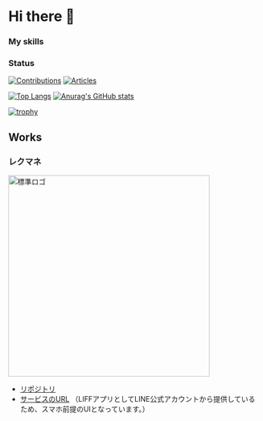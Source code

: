 # Hi there 👋

### My skills

### Status

[![Contributions](https://badgen.org/img/qiita/fumigoro/contributions?style=flat)](https://qiita.com/fumigoro)
[![Articles](https://badgen.org/img/qiita/fumigoro/articles?style=flat)](https://qiita.com/fumigoro)


[![Top Langs](https://github-readme-stats.vercel.app/api/top-langs/?username=fumigoro&layout=donut)](https://github.com/fumigoro)
[![Anurag's GitHub stats](https://github-readme-stats.vercel.app/api?username=fumigoro&count_private=true&show_icons=true)](https://github.com/fumigoro)

[![trophy](https://github-profile-trophy.vercel.app/?username=fumigoro&rank=SECRET,SSS,SS,S,AA,AA,A,B,C&column=7)](https://github.com/fumigoro)

## Works

### レクマネ
<img width="400" alt="標準ロゴ" src="https://user-images.githubusercontent.com/51395778/227837483-9355503a-1ace-4437-94b2-1d9568470e6f.png">

 - [リポジトリ](https://github.com/fumigoro/lecmane)
 - [サービスのURL](https://www.lecmane.com/) （LIFFアプリとしてLINE公式アカウントから提供しているため、スマホ前提のUIとなっています。）

<!--
**fumigoro/fumigoro** is a ✨ _special_ ✨ repository because its `README.md` (this file) appears on your GitHub profile.

Here are some ideas to get you started:

- 🔭 I’m currently working on ...
- 🌱 I’m currently learning ...
- 👯 I’m looking to collaborate on ...
- 🤔 I’m looking for help with ...
- 💬 Ask me about ...
- 📫 How to reach me: ...
- 😄 Pronouns: ...
- ⚡ Fun fact: ...
-->
